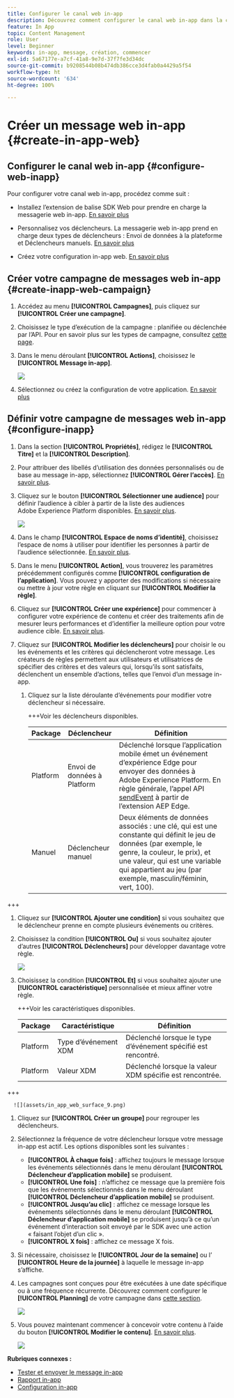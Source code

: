```yaml
---
title: Configurer le canal web in-app
description: Découvrez comment configurer le canal web in-app dans la collecte de données
feature: In App
topic: Content Management
role: User
level: Beginner
keywords: in-app, message, création, commencer
exl-id: 5a67177e-a7cf-41a8-9e7d-37f7fe3d34dc
source-git-commit: b9208544b08b474db386cce3d4fab0a4429a5f54
workflow-type: ht
source-wordcount: '634'
ht-degree: 100%

---
```


# Créer un message web in-app {#create-in-app-web}

## Configurer le canal web in-app {#configure-web-inapp}

Pour configurer votre canal web in-app, procédez comme suit :

* Installez l’extension de balise SDK Web pour prendre en charge la messagerie web in-app. [En savoir plus](https://experienceleague.adobe.com/docs/experience-platform/tags/extensions/client/web-sdk/web-sdk-extension-configuration.html?lang=fr)

* Personnalisez vos déclencheurs. La messagerie web in-app prend en charge deux types de déclencheurs : Envoi de données à la plateforme et Déclencheurs manuels. [En savoir plus](https://experienceleague.adobe.com/docs/experience-platform/edge/personalization/ajo/web-in-app-messaging.html?lang=fr)

* Créez votre configuration in-app web. [En savoir plus](inapp-configuration.md)

## Créer votre campagne de messages web in-app {#create-inapp-web-campaign}

1. Accédez au menu **[!UICONTROL Campagnes]**, puis cliquez sur **[!UICONTROL Créer une campagne]**.

1. Choisissez le type d’exécution de la campagne : planifiée ou déclenchée par l’API. Pour en savoir plus sur les types de campagne, consultez [cette page](../campaigns/create-campaign.md#campaigntype).

1. Dans le menu déroulant **[!UICONTROL Actions]**, choisissez le **[!UICONTROL Message in-app]**.

   ![](assets/in_app_web_surface_1.png)

1. Sélectionnez ou créez la configuration de votre application. [En savoir plus](inapp-configuration.md#channel-prerequisites)

## Définir votre campagne de messages web in-app {#configure-inapp}

1. Dans la section **[!UICONTROL Propriétés]**, rédigez le **[!UICONTROL Titre]** et la **[!UICONTROL Description]**.

1. Pour attribuer des libellés d’utilisation des données personnalisés ou de base au message in-app, sélectionnez **[!UICONTROL Gérer l’accès]**. [En savoir plus](../administration/object-based-access.md).

1. Cliquez sur le bouton **[!UICONTROL Sélectionner une audience]** pour définir l’audience à cibler à partir de la liste des audiences Adobe Experience Platform disponibles. [En savoir plus](../audience/about-audiences.md).

   ![](assets/in_app_web_surface_5.png)

1. Dans le champ **[!UICONTROL Espace de noms d’identité]**, choisissez l’espace de noms à utiliser pour identifier les personnes à partir de l’audience sélectionnée. [En savoir plus](../event/about-creating.md#select-the-namespace).

1. Dans le menu **[!UICONTROL Action]**, vous trouverez les paramètres précédemment configurés comme **[!UICONTROL configuration de l’application]**. Vous pouvez y apporter des modifications si nécessaire ou mettre à jour votre règle en cliquant sur **[!UICONTROL Modifier la règle]**.

1. Cliquez sur **[!UICONTROL Créer une expérience]** pour commencer à configurer votre expérience de contenu et créer des traitements afin de mesurer leurs performances et d’identifier la meilleure option pour votre audience cible. [En savoir plus](../content-management/content-experiment.md).

1. Cliquez sur **[!UICONTROL Modifier les déclencheurs]** pour choisir le ou les événements et les critères qui déclencheront votre message. Les créateurs de règles permettent aux utilisateurs et utilisatrices de spécifier des critères et des valeurs qui, lorsqu’ils sont satisfaits, déclenchent un ensemble d’actions, telles que l’envoi d’un message in-app.

   1. Cliquez sur la liste déroulante d’événements pour modifier votre déclencheur si nécessaire.

      +++Voir les déclencheurs disponibles.

      | Package | Déclencheur | Définition |
      |---|---|---|
      | Platform | Envoi de données à Platform | Déclenché lorsque l’application mobile émet un événement d’expérience Edge pour envoyer des données à Adobe Experience Platform. En règle générale, l’appel API [sendEvent](https://developer.adobe.com/client-sdks/documentation/edge-network/api-reference/#sendevent) à partir de l’extension AEP Edge. |
      | Manuel | Déclencheur manuel | Deux éléments de données associés : une clé, qui est une constante qui définit le jeu de données (par exemple, le genre, la couleur, le prix), et une valeur, qui est une variable qui appartient au jeu (par exemple, masculin/féminin, vert, 100). |

+++

   1. Cliquez sur **[!UICONTROL Ajouter une condition]** si vous souhaitez que le déclencheur prenne en compte plusieurs événements ou critères.

   1. Choisissez la condition **[!UICONTROL Ou]** si vous souhaitez ajouter d’autres **[!UICONTROL Déclencheurs]** pour développer davantage votre règle.

      ![](assets/in_app_web_surface_8.png)

   1. Choisissez la condition **[!UICONTROL Et]** si vous souhaitez ajouter une **[!UICONTROL caractéristique]** personnalisée et mieux affiner votre règle.

      +++Voir les caractéristiques disponibles.

      | Package | Caractéristique | Définition |
      |---|---|---|
      | Platform | Type d’événement XDM | Déclenché lorsque le type d’événement spécifié est rencontré. |
      | Platform | Valeur XDM | Déclenché lorsque la valeur XDM spécifie est rencontrée. |

+++

      ![](assets/in_app_web_surface_9.png)

   1. Cliquez sur **[!UICONTROL Créer un groupe]** pour regrouper les déclencheurs.

1. Sélectionnez la fréquence de votre déclencheur lorsque votre message in-app est actif. Les options disponibles sont les suivantes :

   * **[!UICONTROL À chaque fois]** : affichez toujours le message lorsque les événements sélectionnés dans le menu déroulant **[!UICONTROL Déclencheur d’application mobile]** se produisent.
   * **[!UICONTROL Une fois]** : n’affichez ce message que la première fois que les événements sélectionnés dans le menu déroulant **[!UICONTROL Déclencheur d’application mobile]** se produisent.
   * **[!UICONTROL Jusqu’au clic]** : affichez ce message lorsque les événements sélectionnés dans le menu déroulant **[!UICONTROL Déclencheur d’application mobile]** se produisent jusqu’à ce qu’un événement d’interaction soit envoyé par le SDK avec une action « faisant l’objet d’un clic ».
   * **[!UICONTROL X fois]** : affichez ce message X fois.

1. Si nécessaire, choisissez le **[!UICONTROL Jour de la semaine]** ou l’ **[!UICONTROL Heure de la journée]** à laquelle le message in-app s’affiche.

1. Les campagnes sont conçues pour être exécutées à une date spécifique ou à une fréquence récurrente. Découvrez comment configurer le **[!UICONTROL Planning]** de votre campagne dans [cette section](../campaigns/create-campaign.md#schedule).

   ![](assets/in_app_web_surface_6.png)

1. Vous pouvez maintenant commencer à concevoir votre contenu à l’aide du bouton **[!UICONTROL Modifier le contenu]**. [En savoir plus](design-in-app.md).

   ![](assets/in_app_web_surface_7.png)

**Rubriques connexes :**

* [Tester et envoyer le message in-app](send-in-app.md)
* [Rapport in-app](../reports/campaign-global-report.md#inapp-report)
* [Configuration in-app](inapp-configuration.md)
